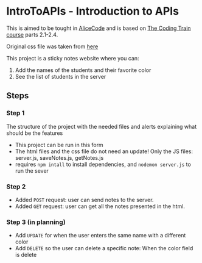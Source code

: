 # IntroToAPIs - Introduction to APIs
This is aimed to be tought in [AliceCode](https://alicecode.org/en) and is based
 on [The Coding Train course](https://www.youtube.com/playlist?list=PLRqwX-V7Uu6YxDKpFzf_2D84p0cyk4T7X) parts 2.1-2.4.

Original css file was taken from [here](https://code.tutsplus.com/tutorials/create-a-sticky-note-effect-in-5-easy-steps-with-css3-and-html5--net-13934)

This project is a sticky notes website where you can:
1. Add the names of the students and their favorite color
1. See the list of students in the server

## Steps
### Step 1
The structure of the project with the needed files and alerts explaining what should be the features
* This project can be run in this form
* The html files and the css file do not need an update! Only the JS files: server.js, saveNotes.js, getNotes.js
* requires `npm intall` to install dependencies, and `nodemon server.js` to run the sever

### Step 2
* Added `POST` request: user can send notes to the server.
* Added `GET` request: user can get all the notes presented in the html.

### Step 3 (in planning)
* Add `UPDATE` for when the user enters the same name with a different color
* Add `DELETE` so the user can delete a specific note: When the color field is delete